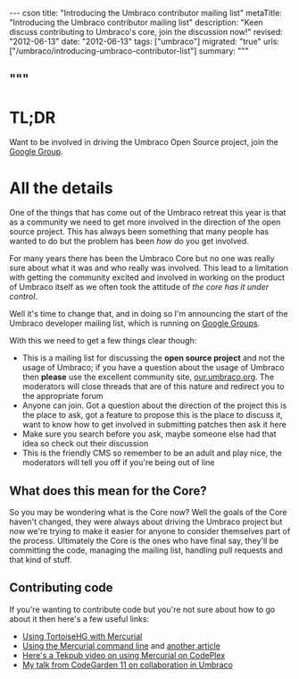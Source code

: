 --- cson
title: "Introducing the Umbraco contributor mailing list"
metaTitle: "Introducing the Umbraco contributor mailing list"
description: "Keen discuss contributing to Umbraco's core, join the discussion now!"
revised: "2012-06-13"
date: "2012-06-13"
tags: ["umbraco"]
migrated: "true"
urls: ["/umbraco/introducing-umbraco-contributor-list"]
summary: """

"""
---
# TL;DR

Want to be involved in driving the Umbraco Open Source project, join the [Google Group](https://groups.google.com/forum/#!forum/umbraco-dev).

# All the details

One of the things that has come out of the Umbraco retreat this year is that as a community we need to get more involved in the direction of the open source project. This has always been something that many people has wanted to do but the problem has been *how* do you get involved.

For many years there has been the Umbraco Core but no one was really sure about what it was and who really was involved. This lead to a limitation with getting the community excited and involved in working on the product of Umbraco itself as we often took the attitude of *the core has it under control*.

Well it's time to change that, and in doing so I'm announcing the start of the Umbraco developer mailing list, which is running on [Google Groups](https://groups.google.com/forum/#!forum/umbraco-dev).

With this we need to get a few things clear though:

* This is a mailing list for discussing the **open source project** and not the usage of Umbraco; if you have a question about the usage of Umbraco then **please** use the excellent community site, [our.umbraco.org](http://our.umbraco.org). The moderators will close threads that are of this nature and redirect you to the appropriate forum
* Anyone can join. Got a question about the direction of the project this is the place to ask, got a feature to propose this is the place to discuss it, want to know how to get involved in submitting patches then ask it here
* Make sure you search before you ask, maybe someone else had that idea so check out their discussion
* This is the friendly CMS so remember to be an adult and play nice, the moderators will tell you off if you're being out of line

## What does this mean for the Core?

So you may be wondering what is the Core now? Well the goals of the Core haven't changed, they were always about driving the Umbraco project but now we're trying to make it easier for anyone to consider themselves part of the process. Ultimately the Core is the ones who have final say, they'll be committing the code, managing the mailing list, handling pull requests and that kind of stuff.

## Contributing code

If you're wanting to contribute code but you're not sure about how to go about it then here's a few useful links:

* [Using TortoiseHG with Mercurial](http://shazwazza.com/post/A-UI-guide-to-using-Umbracoe28099s-new-repository-format-Mercurial.aspx)
* [Using the Mercurial command line](http://www.aaron-powell.com/mercurial-101-for-umbraco-developers) and [another article](http://www.aaron-powell.com/umbraco-and-mercurial-how-to-contribute)
* [Here's a Tekpub video on using Mercurial on CodePlex](http://tekpub.com/view/dotnet-oss/7)
* [My talk from CodeGarden 11 on collaboration in Umbraco](http://codegarden11.com/sessions/day-2/slot-five/collaboration-in-umbraco.aspx)